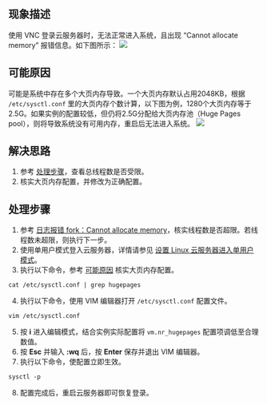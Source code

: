 ## 现象描述
使用 VNC 登录云服务器时，无法正常进入系统，且出现 “Cannot allocate memory” 报错信息。如下图所示：
![](https://main.qcloudimg.com/raw/0a31fdd909701c27c9923b2fff24668a.png)

## 可能原因[](id:PossibleCauses)
可能是系统中存在多个大页内存导致。一个大页内存默认占用2048KB，根据 `/etc/sysctl.conf` 里的大页内存个数计算，以下图为例，1280个大页内存等于2.5G。如果实例的配置较低，但仍将2.5G分配给大页内存池（Huge Pages pool），则将导致系统没有可用内存，重启后无法进入系统。
![](https://main.qcloudimg.com/raw/1978a0b2a85fc828674f720c108c48a3.png)


## 解决思路
1. 参考 [处理步骤](#ProcessingSteps)，查看总线程数是否受限。 
2. 核实大页内存配置，并修改为正确配置。


## 处理步骤[](id:ProcessingSteps)
1. 参考 [日志报错 fork：Cannot allocate memory](https://cloud.tencent.com/document/product/213/54645)，核实线程数是否超限。若线程数未超限，则执行下一步。
2. 使用单用户模式登入云服务器，详情请参见 [设置 Linux 云服务器进入单用户模式](https://cloud.tencent.com/document/product/213/33321)。
3. 执行以下命令，参考 [可能原因](#PossibleCauses) 核实大页内存配置。
```
cat /etc/sysctl.conf | grep hugepages
```
4. 执行以下命令，使用 VIM 编辑器打开 `/etc/sysctl.conf` 配置文件。
```
vim /etc/sysctl.conf
```
5. 按 **i** 进入编辑模式，结合实例实际配置将 `vm.nr_hugepages` 配置项调低至合理数值。
6. 按 **Esc** 并输入 **:wq** 后，按 **Enter** 保存并退出 VIM 编辑器。
7. 执行以下命令，使配置立即生效。
```
sysctl -p
```
8. 配置完成后，重启云服务器即可恢复登录。
